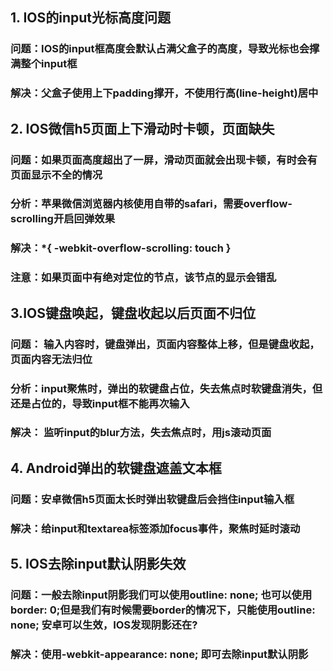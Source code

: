## 1. IOS的input光标高度问题
### 问题：IOS的input框高度会默认占满父盒子的高度，导致光标也会撑满整个input框  
### 解决：父盒子使用上下padding撑开，不使用行高(line-height)居中

## 2. IOS微信h5页面上下滑动时卡顿，页面缺失
### 问题：如果页面高度超出了一屏，滑动页面就会出现卡顿，有时会有页面显示不全的情况
### 分析：苹果微信浏览器内核使用自带的safari，需要overflow-scrolling开启回弹效果
### 解决：*{ -webkit-overflow-scrolling: touch }
### 注意：如果页面中有绝对定位的节点，该节点的显示会错乱

## 3.IOS键盘唤起，键盘收起以后页面不归位
### 问题： 输入内容时，键盘弹出，页面内容整体上移，但是键盘收起，页面内容无法归位
### 分析：input聚焦时，弹出的软键盘占位，失去焦点时软键盘消失，但还是占位的，导致input框不能再次输入
### 解决： 监听input的blur方法，失去焦点时，用js滚动页面

## 4. Android弹出的软键盘遮盖文本框
### 问题：安卓微信h5页面太长时弹出软键盘后会挡住input输入框
### 解决：给input和textarea标签添加focus事件，聚焦时延时滚动

## 5. IOS去除input默认阴影失效

### 问题：一般去除input阴影我们可以使用outline: none; 也可以使用border: 0;但是我们有时候需要border的情况下，只能使用outline: none; 安卓可以生效，IOS发现阴影还在?
### 解决：使用-webkit-appearance: none; 即可去除input默认阴影